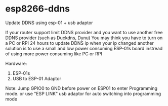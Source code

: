 # esp8266-ddns
Update DDNS using esp-01 + usb adaptor

If your router support limit DDNS provider and you want to use another free DDNS provider (such as Duckdns, Dynu)
You may think you have to turn on a PC or RPI 24 hours to update DDNS ip when your ip changed
another solution is to use a small and low power consuming ESP-01s board instread of using more power consuming like PC or RPI

Hardware:
1. ESP-01s
2. USB to ESP-01 Adaptor

Note: Jump GPIO0 to GND before power on ESP01 to enter Programming mode.
or use "ESP LINK" usb adaptor for auto switching into programming mode
